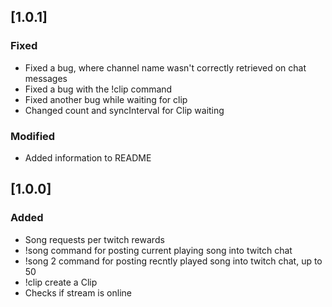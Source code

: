 ## [1.0.1]
### Fixed
- Fixed a bug, where channel name wasn't correctly retrieved on chat messages
- Fixed a bug with the !clip command
- Fixed another bug while waiting for clip
- Changed count and syncInterval for Clip waiting

### Modified
- Added information to README

## [1.0.0]
### Added
- Song requests per twitch rewards
- !song command for posting current playing song into twitch chat
- !song 2 command for posting recntly played song into twitch chat, up to 50
- !clip create a Clip
- Checks if stream is online 